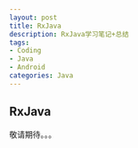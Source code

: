 ```yaml
---
layout: post
title: RxJava
description: RxJava学习笔记+总结
tags:
- Coding
- Java
- Android
categories: Java
---
```


## RxJava

敬请期待。。。
